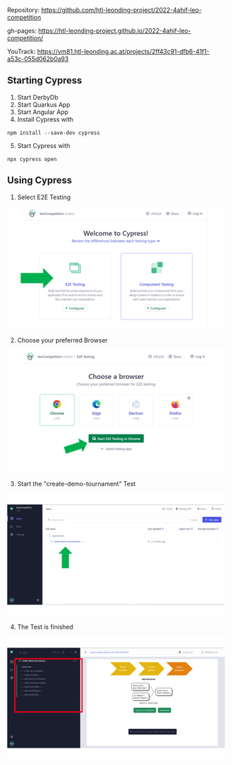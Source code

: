 Repository: https://github.com/htl-leonding-project/2022-4ahif-leo-competition

gh-pages: https://htl-leonding-project.github.io/2022-4ahif-leo-competition/

YouTrack: https://vm81.htl-leonding.ac.at/projects/2ff43c91-dfb6-41f1-a53c-055d062b0a93

## Starting Cypress

1. Start DerbyDb
2. Start Quarkus App
3. Start Angular App
4. Install Cypress with

```
npm install --save-dev cypress
```

5. Start Cypress with

```
npx cypress open
```

## Using Cypress

1. Select E2E Testing

![](/asciidocs/images/Cypress01.PNG)

2. Choose your preferred Browser

![](/asciidocs/images/Cypress02.PNG)

3. Start the "create-demo-tournament" Test

![](/asciidocs/images/Cypress03.PNG)

4. The Test is finished

![](/asciidocs/images/Cypress04.PNG)
